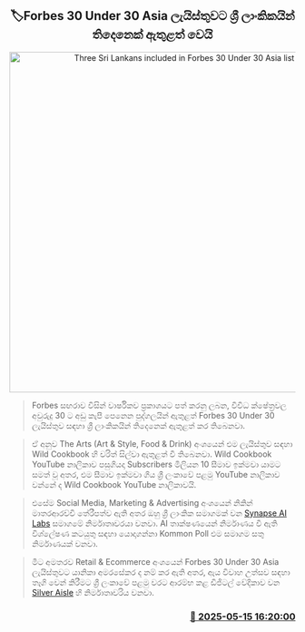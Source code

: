 <p align='center'><b><h2 align='center' title='Three Sri Lankans included in Forbes 30 Under 30 Asia list'>🏷Forbes 30 Under 30 Asia ලැයිස්තුවට ශ්‍රී ලාංකිකයින් තිදෙනෙක් ඇතුළත් වෙයි</h2></b></p>
<p align='center'><img src='https://helakuru.sgp1.cdn.digitaloceanspaces.com/esana/images/lib/charu.jpg' width='600' alt='Three Sri Lankans included in Forbes 30 Under 30 Asia list'></p>

> Forbes සඟරාව විසින් වාර්ෂිකව ප්‍රකාශයට පත් කරනු ලබන, විවිධ ක්ෂේත්‍රවල අවුරුදු 30 ට අඩු කැපී පෙනෙන පුද්ගලයින් ඇතුළත් Forbes 30 Under 30 ලැයිස්තුව සඳහා ශ්‍රී ලාංකිකයින් තිදෙනෙක් ඇතුළත් කර තිබෙනවා.

> ඒ අනුව The Arts (Art & Style, Food & Drink) අංශයෙන් එම ලැයිස්තුව සඳහා Wild Cookbook හි චරිත් සිල්වා ඇතුළත් වී තිබෙනවා. Wild Cookbook YouTube නාලිකාව පසුගියදා Subscribers මිලියන 10 සීමාව ඉක්මවා යාමට සමත් වූ අතර, එම සීමාව ඉක්මවා ගිය ශ්‍රී ලංකාවේ පළමු YouTube නාලිකාව වන්නේ ද Wild Cookbook YouTube නාලිකාවයි.

> එසේම Social Media, Marketing & Advertising අංශයෙන් නිකින් මාතරආරච්චි තේරීපත්ව ඇති අතර ඔහු ශ්‍රී ලාංකික සමාගමක් වන <a href='https://synapseailabs.com/'>Synapse AI Labs</a> සමාගමේ නිර්මාතෘවරයා වනවා. AI තාක්ෂණයෙන් නිර්මාණය වී ඇති වි‍ශ්ලේෂණ කටයුතු සඳහා යොදාගන්නා Kommon Poll එම සමාගම සතු නිර්මාණයක් වනවා.

> මීට අමතරව Retail & Ecommerce අංශයෙන් Forbes 30 Under 30 Asia ලැයිස්තුවට යානිකා අමරසේකර ද නම් කර ඇති අතර, ඇය විවාහ උත්සව සඳහා තෑගි වෙන් කිරීමට ශ්‍රී ලංකාවේ පළමු වරට ආරම්භ කළ ඩිජිටල් වේදිකාව වන <a href='https://www.silveraisle.com/'>Silver Aisle</a> හි නිර්මාතෘවරිය වනවා.



<h3 align='right'><a href='https://www.helakuru.lk/esana/p/110117/'>📅 2025-05-15 16:20:00</a></h3>
